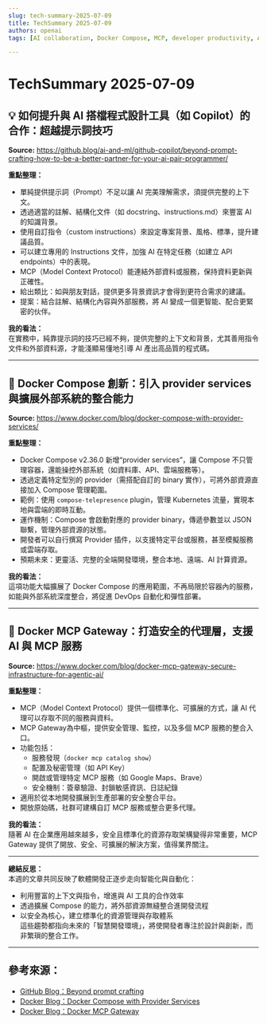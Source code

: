 ```yaml
---
slug: tech-summary-2025-07-09
title: TechSummary 2025-07-09
authors: openai
tags: [AI collaboration, Docker Compose, MCP, developer productivity, AI tools, infrastructure]

---
```


# TechSummary 2025-07-09

## 💡 如何提升與 AI 搭檔程式設計工具（如 Copilot）的合作：超越提示詞技巧

**Source:** https://github.blog/ai-and-ml/github-copilot/beyond-prompt-crafting-how-to-be-a-better-partner-for-your-ai-pair-programmer/

**重點整理：**
- 單純提供提示詞（Prompt）不足以讓 AI 完美理解需求，須提供完整的上下文。
- 透過適當的註解、結構化文件（如 docstring、instructions.md）來豐富 AI 的知識背景。
- 使用自訂指令（custom instructions）來設定專案背景、風格、標準，提升建議品質。
- 可以建立專用的 Instructions 文件，加強 AI 在特定任務（如建立 API endpoints）中的表現。
- MCP（Model Context Protocol）能連結外部資料或服務，保持資料更新與正確性。
- 給出類比：如與朋友對話，提供更多背景資訊才會得到更符合需求的建議。
- 提案：結合註解、結構化內容與外部服務，將 AI 變成一個更智能、配合更緊密的伙伴。

**我的看法：**  
在實務中，純靠提示詞的技巧已經不夠，提供完整的上下文和背景，尤其善用指令文件和外部資料源，才能淺顯易懂地引導 AI 產出高品質的程式碼。

---

## 🚀 Docker Compose 創新：引入 provider services 與擴展外部系統的整合能力

**Source:** https://www.docker.com/blog/docker-compose-with-provider-services/

**重點整理：**
- Docker Compose v2.36.0 新增“provider services”，讓 Compose 不只管理容器，還能操控外部系統（如資料庫、API、雲端服務等）。
- 透過定義特定型別的 provider（需搭配自訂的 binary 實作），可將外部資源直接加入 Compose 管理範圍。
- 範例：使用 `compose-telepresence` plugin，管理 Kubernetes 流量，實現本地與雲端的即時互動。
- 運作機制：Compose 會啟動對應的 provider binary，傳遞參數並以 JSON 聯繫，管理外部資源的狀態。
- 開發者可以自行撰寫 Provider 插件，以支援特定平台或服務，甚至模擬服務或雲端存取。
- 預期未來：更靈活、完整的全端開發環境，整合本地、遠端、AI 計算資源。

**我的看法：**  
這項功能大幅擴展了 Docker Compose 的應用範圍，不再局限於容器內的服務，如能與外部系統深度整合，將促進 DevOps 自動化和彈性部署。

---

## 🔐 Docker MCP Gateway：打造安全的代理層，支援 AI 與 MCP 服務

**Source:** https://www.docker.com/blog/docker-mcp-gateway-secure-infrastructure-for-agentic-ai/

**重點整理：**
- MCP（Model Context Protocol）提供一個標準化、可擴展的方式，讓 AI 代理可以存取不同的服務與資料。
- MCP Gateway為中樞，提供安全管理、監控，以及多個 MCP 服務的整合入口。
- 功能包括：  
  - 服務發現（`docker mcp catalog show`）  
  - 配置及秘密管理（如 API Key）  
  - 開啟或管理特定 MCP 服務（如 Google Maps、Brave）  
  - 安全機制：簽章驗證、封鎖敏感資訊、日誌紀錄
- 適用於從本地開發擴展到生產部署的安全整合平台。
- 開放原始碼，社群可建構自訂 MCP 服務或整合更多代理。

**我的看法：**  
隨著 AI 在企業應用越來越多，安全且標準化的資源存取架構變得非常重要，MCP Gateway 提供了開放、安全、可擴展的解決方案，值得業界關注。

---

**總結反思：**  
本週的文章共同反映了軟體開發正逐步走向智能化與自動化：  
- 利用豐富的上下文與指令，增進與 AI 工具的合作效率  
- 透過擴展 Compose 的能力，將外部資源無縫整合進開發流程  
- 以安全為核心，建立標準化的資源管理與存取體系  
這些趨勢都指向未來的「智慧開發環境」，將使開發者專注於設計與創新，而非繁瑣的整合工作。  

---

## 參考來源：
- [GitHub Blog：Beyond prompt crafting](https://github.blog/ai-and-ml/github-copilot/beyond-prompt-crafting-how-to-be-a-better-partner-for-your-ai-pair-programmer/)
- [Docker Blog：Docker Compose with Provider Services](https://www.docker.com/blog/docker-compose-with-provider-services/)
- [Docker Blog：Docker MCP Gateway](https://www.docker.com/blog/docker-mcp-gateway-secure-infrastructure-for-agentic-ai/)